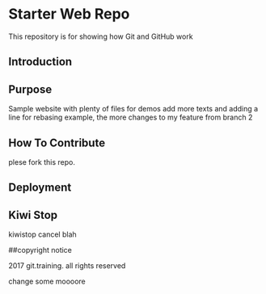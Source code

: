 # Starter Web Repo

This repository is for showing how Git and GitHub work
## Introduction
## Purpose

Sample website with plenty of files for demos
add more texts and adding a line for rebasing example, the more changes to my feature from branch 2
## How To Contribute
plese fork this repo. 
## Deployment

## Kiwi Stop
kiwistop cancel
blah


##copyright notice

2017 git.training. all rights reserved


change some moooore


